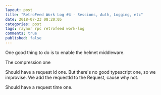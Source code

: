 ```yaml
---
layout: post
title: "RetroFeed Work Log #4 - Sessions, Auth, Logging, etc"
date: 2018-07-23 08:20:05
categories: post
tags: raynor rpc retrofeed work-log
comments: true
published: false
---
```


One good thing to do is to enable the helmet middleware.

The compression one

Should have a request id one. But there's no good typescript one, so we improvise. We add the requestId to the Request, cause why not.

Should have a request time one.
